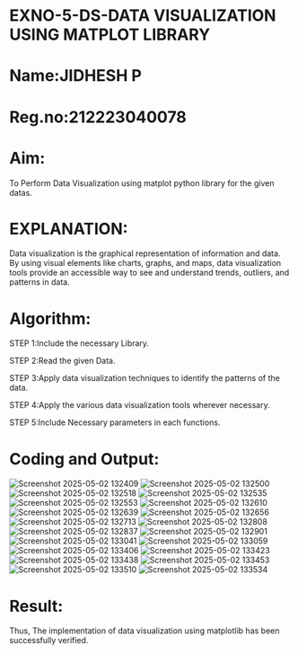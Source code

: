 # EXNO-5-DS-DATA VISUALIZATION USING MATPLOT LIBRARY
# Name:JIDHESH P
# Reg.no:212223040078
# Aim:
  To Perform Data Visualization using matplot python library for the given datas.

# EXPLANATION:
Data visualization is the graphical representation of information and data. By using visual elements like charts, graphs, and maps, data visualization tools provide an accessible way to see and understand trends, outliers, and patterns in data.

# Algorithm:
STEP 1:Include the necessary Library.

STEP 2:Read the given Data.

STEP 3:Apply data visualization techniques to identify the patterns of the data.

STEP 4:Apply the various data visualization tools wherever necessary.

STEP 5:Include Necessary parameters in each functions.

# Coding and Output:
 
![Screenshot 2025-05-02 132409](https://github.com/user-attachments/assets/2254ac99-de02-4543-b119-7788ef351bd3)
![Screenshot 2025-05-02 132500](https://github.com/user-attachments/assets/ff9ccd60-fe13-41d8-8c12-abaf1635c606)
![Screenshot 2025-05-02 132518](https://github.com/user-attachments/assets/dd3a321b-16cf-490a-8012-19ce4ef8fd47)
![Screenshot 2025-05-02 132535](https://github.com/user-attachments/assets/51b85ede-28df-475c-b14e-d167360fd54c)
![Screenshot 2025-05-02 132553](https://github.com/user-attachments/assets/6d4e64c3-1c89-4d6b-817a-c041bad94b70)
![Screenshot 2025-05-02 132610](https://github.com/user-attachments/assets/571549fe-3740-494a-a93b-a5476a7d58b3)
![Screenshot 2025-05-02 132639](https://github.com/user-attachments/assets/a44b1302-5272-4c9b-a1ab-36e8a830777c)
![Screenshot 2025-05-02 132656](https://github.com/user-attachments/assets/fe9ededb-4870-40c2-86a7-89aa8fd910f6)
![Screenshot 2025-05-02 132713](https://github.com/user-attachments/assets/601ea06d-1c96-451b-bf87-528b61c357b4)
![Screenshot 2025-05-02 132808](https://github.com/user-attachments/assets/e5b5f235-7d62-4068-b131-243058e2d94d)
![Screenshot 2025-05-02 132837](https://github.com/user-attachments/assets/896ec4b8-73a6-40c7-9b60-2f01d8347e97)
![Screenshot 2025-05-02 132901](https://github.com/user-attachments/assets/ba74980d-5cb9-4ce7-aea6-62ca8ff11685)
![Screenshot 2025-05-02 133041](https://github.com/user-attachments/assets/ddff058f-66e8-474f-9c43-7b25fb3783bf)
![Screenshot 2025-05-02 133059](https://github.com/user-attachments/assets/5cc7e9fe-0dba-4370-9dde-6bf361a9684a)
![Screenshot 2025-05-02 133406](https://github.com/user-attachments/assets/333b9d22-6b7d-4e19-ad26-26666a9077b3)
![Screenshot 2025-05-02 133423](https://github.com/user-attachments/assets/8a05a614-c531-42f1-8d29-30f3fd993b87)
![Screenshot 2025-05-02 133438](https://github.com/user-attachments/assets/3c861570-a46c-48a9-abbc-b5d450677771)
![Screenshot 2025-05-02 133453](https://github.com/user-attachments/assets/df11f852-446e-45c3-8597-1f4d7e6dacfc)
![Screenshot 2025-05-02 133510](https://github.com/user-attachments/assets/1f421a94-e87d-48b0-8621-f1a622b3c759)
![Screenshot 2025-05-02 133534](https://github.com/user-attachments/assets/ca9762e8-9528-4ce9-9b90-83c05c1a80b1)


# Result:
 Thus, The implementation of data visualization using matplotlib has been successfully verified.
 
